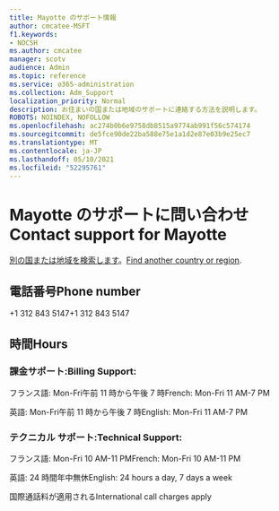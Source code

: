 ```yaml
---
title: Mayotte のサポート情報
author: cmcatee-MSFT
f1.keywords:
- NOCSH
ms.author: cmcatee
manager: scotv
audience: Admin
ms.topic: reference
ms.service: o365-administration
ms.collection: Adm_Support
localization_priority: Normal
description: お住まいの国または地域のサポートに連絡する方法を説明します。
ROBOTS: NOINDEX, NOFOLLOW
ms.openlocfilehash: ac274b0b6e9758db8515a9774ab991f56c574174
ms.sourcegitcommit: de5fce90de22ba588e75e1a1d2e87e03b9e25ec7
ms.translationtype: MT
ms.contentlocale: ja-JP
ms.lasthandoff: 05/10/2021
ms.locfileid: "52295761"
---
```

# <a name="contact-support-for-mayotte"></a><span data-ttu-id="21ed4-103">Mayotte のサポートに問い合わせ</span><span class="sxs-lookup"><span data-stu-id="21ed4-103">Contact support for Mayotte</span></span>

<span data-ttu-id="21ed4-104">[別の国または地域を検索します](../../business-video/get-help-support.md)。</span><span class="sxs-lookup"><span data-stu-id="21ed4-104">[Find another country or region](../../business-video/get-help-support.md).</span></span>

## <a name="phone-number"></a><span data-ttu-id="21ed4-105">電話番号</span><span class="sxs-lookup"><span data-stu-id="21ed4-105">Phone number</span></span>
<span data-ttu-id="21ed4-106">+1 312 843 5147</span><span class="sxs-lookup"><span data-stu-id="21ed4-106">+1 312 843 5147</span></span>

## <a name="hours"></a><span data-ttu-id="21ed4-107">時間</span><span class="sxs-lookup"><span data-stu-id="21ed4-107">Hours</span></span>
### <a name="billing-support"></a><span data-ttu-id="21ed4-108">課金サポート:</span><span class="sxs-lookup"><span data-stu-id="21ed4-108">Billing Support:</span></span>

<span data-ttu-id="21ed4-109">フランス語: Mon-Fri午前 11 時から午後 7 時</span><span class="sxs-lookup"><span data-stu-id="21ed4-109">French: Mon-Fri 11 AM-7 PM</span></span>

<span data-ttu-id="21ed4-110">英語: Mon-Fri午前 11 時から午後 7 時</span><span class="sxs-lookup"><span data-stu-id="21ed4-110">English: Mon-Fri 11 AM-7 PM</span></span>

### <a name="technical-support"></a><span data-ttu-id="21ed4-111">テクニカル サポート:</span><span class="sxs-lookup"><span data-stu-id="21ed4-111">Technical Support:</span></span>

<span data-ttu-id="21ed4-112">フランス語: Mon-Fri 10 AM-11 PM</span><span class="sxs-lookup"><span data-stu-id="21ed4-112">French: Mon-Fri 10 AM-11 PM</span></span>

<span data-ttu-id="21ed4-113">英語: 24 時間年中無休</span><span class="sxs-lookup"><span data-stu-id="21ed4-113">English: 24 hours a day, 7 days a week</span></span>

<span data-ttu-id="21ed4-114">国際通話料が適用される</span><span class="sxs-lookup"><span data-stu-id="21ed4-114">International call charges apply</span></span>
